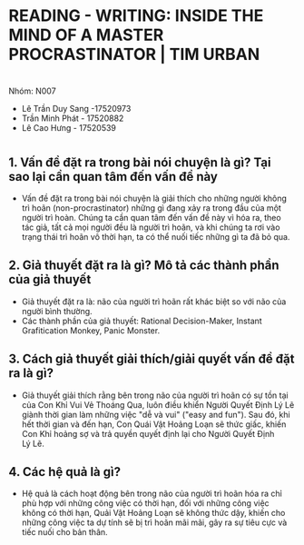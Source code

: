 # READING - WRITING: INSIDE THE MIND OF A MASTER PROCRASTINATOR | TIM URBAN

# 

Nhóm: N007
  - Lê Trần Duy Sang -17520973
  - Trần Minh Phát - 17520882
  - Lê Cao Hưng - 17520539
#

## 1. Vấn đề đặt ra trong bài nói chuyện là gì? Tại sao lại cần quan tâm đến vấn đề này

- Vấn đề đặt ra trong bài nói chuyện là giải thích cho những người không trì hoãn (non-procrastinator) những gì đang xảy ra trong đầu của một người trì hoàn. Chúng ta cần quan tâm
đến vấn đề này vì hóa ra, theo tác giả, tất cả mọi người đều là người trì hoãn, và khi chúng ta rơi vào trạng thái trì hoãn vô thời hạn, ta có thể nuối tiếc những gì ta đã bỏ qua.

## 2. Giả thuyết đặt ra là gì? Mô tả các thành phần của giả thuyết

- Giả thuyết đặt ra là: não của người trì hoãn rất khác biệt so với não của người bình thường.
- Các thành phần của giả thuyết: Rational Decision-Maker, Instant Grafitication Monkey, Panic Monster. 

## 3. Cách giả thuyết giải thích/giải quyết vấn đề đặt ra là gì?

- Giả thuyết giải thích rằng bên trong não của người trì hoãn có sự tồn tại của Con Khỉ Vui Vẻ Thoáng Qua, luôn điều khiển Người Quyết Định Lý Lẽ giành thời gian làm những việc 
"dễ và vui" ("easy and fun"). Sau đó, khi hết thời gian và đến hạn, Con Quái Vật Hoảng Loạn sẽ thức giấc, khiến Con Khỉ hoảng sợ và trả quyền quyết định lại cho Người Quyết Định  
Lý Lẽ.

## 4. Các hệ quả là gì?

- Hệ quả là cách hoạt động bên trong não của người trì hoãn hóa ra chỉ phù hợp với những công việc có thời hạn, đối với những công việc không có thời hạn, Quải Vật Hoảng Loạn sẽ 
không thức dậy, khiến cho những công việc ta dự tính sẽ bị trì hoãn mãi mãi, gây ra sự tiêu cực và tiếc nuối cho bản thân.
